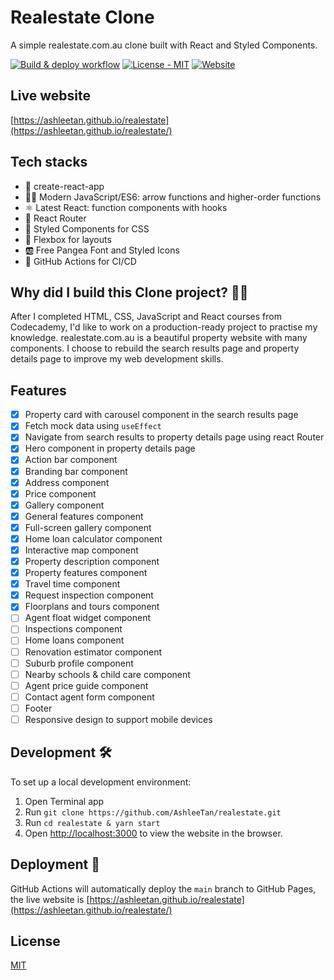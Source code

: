 # Realestate Clone

A simple realestate.com.au clone built with React and Styled Components.

[![Build & deploy workflow](https://github.com/AshleeTan/realestate/actions/workflows/build-deploy.yml/badge.svg)](https://github.com/AshleeTan/realestate/actions)
[![License - MIT](https://img.shields.io/badge/License-MIT-blue)](https://github.com/AshleeTan/realestate/blob/main/LICENSE)
[![Website](https://img.shields.io/badge/Live%20-website-orange)](https://ashleetan.github.io/realestate/)

## Live website
[https://ashleetan.github.io/realestate](https://ashleetan.github.io/realestate/)
## Tech stacks
* 🐣 create-react-app
* 👩‍💻 Modern JavaScript/ES6: arrow functions and higher-order functions
* ⚛️ Latest React: function components with hooks
* 🧭 React Router
* 🎨 Styled Components for CSS
* 🎁 Flexbox for layouts
* 🆎 Free Pangea Font and Styled Icons
* 🚙 GitHub Actions for CI/CD

## Why did I build this Clone project? 👩‍💻
After I completed HTML, CSS, JavaScript and React courses from Codecademy, I'd like to work on a production-ready project to practise my knowledge. realestate.com.au is a beautiful property website with many components. I choose to rebuild the search results page and property details page to improve my web development skills.

## Features
- [x] Property card with carousel component in the search results page
- [x] Fetch mock data using `useEffect`
- [x] Navigate from search results to property details page using react Router
- [x] Hero component in property details page
- [x] Action bar component
- [x] Branding bar component
- [x] Address component
- [x] Price component
- [x] Gallery component
- [x] General features component
- [x] Full-screen gallery component
- [x] Home loan calculator component
- [x] Interactive map component
- [x] Property description component
- [x] Property features component
- [x] Travel time component
- [x] Request inspection component
- [x] Floorplans and tours component
- [ ] Agent float widget component
- [ ] Inspections component
- [ ] Home loans component
- [ ] Renovation estimator component
- [ ] Suburb profile component
- [ ] Nearby schools & child care component
- [ ] Agent price guide component
- [ ] Contact agent form component
- [ ] Footer
- [ ] Responsive design to support mobile devices
## Development 🛠
To set up a local development environment:
1. Open Terminal app
1. Run `git clone https://github.com/AshleeTan/realestate.git`
1. Run `cd realestate & yarn start`
1. Open [http://localhost:3000](http://localhost:3000) to view the website in the browser.

## Deployment 🚀
GitHub Actions will automatically deploy the `main` branch to GitHub Pages, the live website is [https://ashleetan.github.io/realestate](https://ashleetan.github.io/realestate/)

## License
[MIT](https://github.com/AshleeTan/realestate/blob/main/LICENSE)
